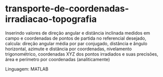 # transporte-de-coordenadas-irradiacao-topografia
Inserindo valores de direção angular e distância inclinada medidos em campo e coordenadas de pontos de partida no referencial desejado, calcula: direção angular média por par conjugado, distância e ângulo horizontal, azimute e distância por coordenadas, nivelamento trigonométrico, coordenadas XYZ dos pontos irradiados e suas precisões, área e perímetro por coordenadas (analiticamente)

Linguagem: MATLAB
